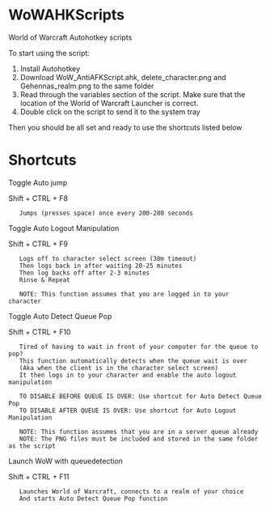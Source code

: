 # WoWAHKScripts
World of Warcraft Autohotkey scripts

To start using the script:
1. Install Autohotkey
2. Download WoW_AntiAFKScript.ahk, delete_character.png and Gehennas_realm.png to the same folder
3. Read through the variables section of the script. Make sure that the location of the World of Warcraft Launcher is correct.
4. Double click on the script to send it to the system tray

Then you should be all set and ready to use the shortcuts listed below


# Shortcuts
 

   Toggle Auto jump
   
   Shift + CTRL + F8
   
       Jumps (presses space) once every 200-280 seconds



   Toggle Auto Logout Manipulation
   
   Shift + CTRL + F9
   
       Logs off to character select screen (30m timeout)
       Then logs back in after waiting 20-25 minutes
       Then log backs off after 2-3 minutes
       Rinse & Repeat
       
       NOTE: This function assumes that you are logged in to your character



   Toggle Auto Detect Queue Pop
   
   Shift + CTRL + F10
   
       Tired of having to wait in front of your computer for the queue to pop?
       This function automatically detects when the queue wait is over
       (Aka when the client is in the character select screen)
       It then logs in to your character and enable the auto logout manipulation
       
       TO DISABLE BEFORE QUEUE IS OVER: Use shortcut for Auto Detect Queue Pop
       TO DISABLE AFTER QUEUE IS OVER: Use shortcut for Auto Logout Manipulation
       
       NOTE: This function assumes that you are in a server queue already
       NOTE: The PNG files must be included and stored in the same folder as the script



   Launch WoW with queuedetection
   
   Shift + CTRL + F11
   
       Launches World of Warcraft, connects to a realm of your choice
       And starts Auto Detect Queue Pop function
